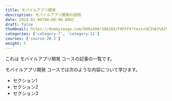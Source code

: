 ```yaml
---
title: モバイルアプリ開発
description: モバイルアプリ開発の説明
date: 2024-02-06T00:00:00.000Z
draft: false
thumbnail: https://dummyimage.com/600x400/38A169/F0FFF4?text=%E3%83%A2%E3%83%90%E3%82%A4%E3%83%AB%E3%82%A2%E3%83%97%E3%83%AA%E9%96%8B%E7%99%BA
categories: ['category-7', 'category-11']
courses: ['course-20-2']
weight: 5
---
```


これは モバイルアプリ開発 コースの記事の一覧です。

  モバイルアプリ開発 コースでは次のような内容について学びます。

  - セクション1
  - セクション2
  - セクション3